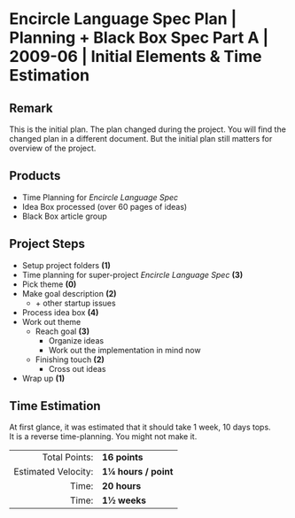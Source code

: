 ﻿Encircle Language Spec Plan | Planning + Black Box Spec Part A | 2009-06 | Initial Elements & Time Estimation
=============================================================================================================


Remark
------

This is the initial plan. The plan changed during the project. You will find the changed plan in a different document. But the initial plan still matters for overview of the project.


Products
---------

- Time Planning for *Encircle Language Spec*
- Idea Box processed (over 60 pages of ideas)
- Black Box article group


Project Steps
-------------

- Setup project folders  __(1)__
- Time planning for super-project *Encircle Language Spec* __(3)__
- Pick theme  __(0)__
- Make goal description  __(2)__
    - \+ other startup issues
- Process idea box  __(4)__
- Work out theme
    - Reach goal  __(3)__
        - Organize ideas
        - Work out the implementation in mind now
    - Finishing touch  __(2)__
        - Cross out ideas
- Wrap up  __(1)__


Time Estimation
---------------

At first glance, it was estimated that it should take 1 week, 10 days tops.  
It is a reverse time-planning. You might not make it.

|                     |                      |
|--------------------:|:---------------------|
|       Total Points: | __16 points__        |
| Estimated Velocity: | __1¼ hours / point__ |
|               Time: | __20 hours__         |
|               Time: | __1½ weeks__         |